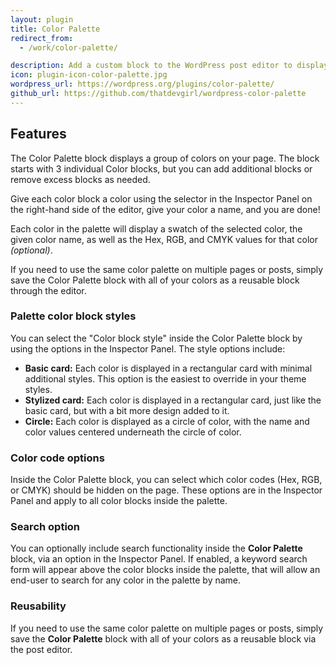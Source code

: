 ```yaml
---
layout: plugin
title: Color Palette
redirect_from:
  - /work/color-palette/

description: Add a custom block to the WordPress post editor to display color swatches.
icon: plugin-icon-color-palette.jpg
wordpress_url: https://wordpress.org/plugins/color-palette/
github_url: https://github.com/thatdevgirl/wordpress-color-palette
---
```


## Features

The Color Palette block displays a group of colors on your page. The block starts with 3 individual Color blocks, but you can add additional blocks or remove excess blocks as needed.

Give each color block a color using the selector in the Inspector Panel on the right-hand side of the editor, give your color a name, and you are done!

Each color in the palette will display a swatch of the selected color, the given color name, as well as the Hex, RGB, and CMYK values for that color _(optional)_.

If you need to use the same color palette on multiple pages or posts, simply save the Color Palette block with all of your colors as a reusable block through the editor.

### Palette color block styles

You can select the "Color block style" inside the Color Palette block by using the options in the Inspector Panel. The style options include:

* **Basic card:** Each color is displayed in a rectangular card with minimal additional styles. This option is the easiest to override in your theme styles.
* **Stylized card:** Each color is displayed in a rectangular card, just like the basic card, but with a bit more design added to it.
* **Circle:** Each color is displayed as a circle of color, with the name and color values centered underneath the circle of color.

### Color code options

Inside the Color Palette block, you can select which color codes (Hex, RGB, or CMYK) should be hidden on the page. These options are in the Inspector Panel and apply to all color blocks inside the palette.

### Search option

You can optionally include search functionality inside the __Color Palette__ block, via an option in the Inspector Panel. If enabled, a keyword search form will appear above the color blocks inside the palette, that will allow an end-user to search for any color in the palette by name.

### Reusability

If you need to use the same color palette on multiple pages or posts, simply save the __Color Palette__ block with all of your colors as a reusable block via the post editor.
